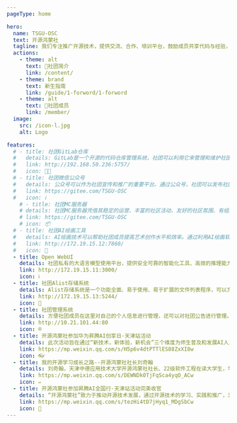 ```yaml
---
pageType: home

hero:
  name: TSGU-OSC
  text: 开源鸿蒙社
  tagline: 我们专注推广开源技术，提供交流、合作、培训平台，鼓励成员共享代码与经验，共促开源技术发展。
  actions:
    - theme: alt
      text: 📖社团简介
      link: /content/
    - theme: brand
      text: 新生指南
      link: /guide/1-forword/1-forword
    - theme: alt
      text: 👤社团成员
      link: /member/
  image:
    src: /icon-l.jpg
    alt: Logo

features:
  # - title: 社团GitLab仓库
  #   details: GitLab是一个开源的代码仓库管理系统，社团可以利用它来管理和维护社团的代码资源。通过GitLab，社团成员可以方便地共享代码、协作开发，并通过版本控制功能追踪和管理代码的变化。
  #   link: http://192.168.50.236:5757/
  #   icon: 🧑‍💻
  # - title: 社团微信公众号
  #   details: 公众号可以作为社团宣传和推广的重要平台。通过公众号，社团可以发布社团资讯、活动信息、作品展示等内容，吸引更多人的关注和参与。
  #   link: https://gitee.com/TSGU-OSC
  #   icon: ℹ️
    # - title: 社团MC服务器
    # details: 社团MC服务器凭借其稳定的运营、丰富的社区活动、友好的社区氛围、有组织的团队玩法、定制化的游戏体验以及良好的安全性等优点，为玩家提供了一个更加优质和有趣的Minecraft游戏环境。社团成员在学习繁忙之余也可以放松一下。
    # link: https://gitee.com/TSGU-OSC
    # icon: 📦️
  # - title: 社团AI绘画工具
  #   details: AI绘画技术可以帮助社团成员提高艺术创作水平和效率。通过利用AI绘画软件，社团成员可以轻松地生成各种风格的图像，获得新的创意灵感。
  #   link: http://172.19.15.12:7860/
  #   icon: 🎨
  - title: Open WebUI
    details: 社团私有的大语言模型使用平台，提供安全可靠的智能化工具、高效的推理能力，满足文本生成、问答分析等需求。
    link: http://172.19.15.11:3000/
    icon: ℹ️
  - title: 社团Alist存储系统
    details: Alist存储系统是一个功能全面、易于使用、易于扩展的文件列表程序，可以方便地管理和访问各种存储服务中的文件。社团用它存相关学习资料，这样可以实现资源共享。
    link: http://172.19.15.13:5244/
    icon: 💾
  - title: 社团管理系统
    details: 方便社团成员在这里对自己的个人信息进行管理，还可以对社团公告进行管理。提高了社团的凝聚力，方便社团人员的联系。
    link: http://10.21.101.44:80
    icon: ®
  - title: 开源鸿蒙社参加华为昇腾AI创享日·天津站活动
    details: 此次活动旨在通过“新技术，新体验，新机会”三个维度为师生普及和发展AI人工智能，为开发者创造新价值，不断丰富功能，稳步推进产教融合育人。业界顶尖AI专家应邀出席活动，分享前沿科技，解析技术要点。
    link: https://mp.weixin.qq.com/s/H5p6v4dtPTTlES88ZxXI8w
    icon: 👓
  - title: 我的开源学习成长之路--开源鸿蒙社社长刘奇翰
    details: 刘奇翰，天津中德应用技术大学开源鸿蒙社社长、22级软件工程在读大学生，华为HSD校园大使、开放原子校源行开源大使。热爱开源技术、开源文化，并投身开源知识传播进校园的事业中。
    link: https://mp.weixin.qq.com/s/DEWNDk0TjFqSca4yqO_ACw
    icon: ✏️
  - title: 开源鸿蒙社参加昇腾AI全国行·天津站活动完美收官
    details: “开源鸿蒙社”致力于推动开源技术发展，通过开源技术的学习、实践和推广，为同学们提供更多的专业学习机会和职业发展支持，力争未来为社会和行业带来更多的创新和进步。
    link: https://mp.weixin.qq.com/s/tezHi4tD7jHyq1_MDgSbCw
    icon: 🎉
---
```


